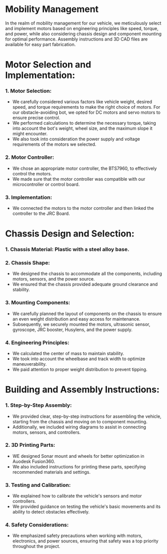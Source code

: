 Mobility Management
====
In the realm of mobility management for our vehicle, we meticulously select and implement motors based on engineering principles like speed, torque, and power, while also considering chassis design and component mounting for optimal performance. Assembly instructions and 3D CAD files are available for easy part fabrication.

# Motor Selection and Implementation:
### 1. Motor Selection:
   - We carefully considered various factors like vehicle weight, desired speed, and torque requirements to make the right choice of motors. For our obstacle-avoiding bot, we opted for DC motors and servo motors to ensure precise control.
   - We performed calculations to determine the necessary torque, taking into account the bot's weight, wheel size, and the maximum slope it might encounter.
   - We also took into consideration the power supply and voltage requirements of the motors we selected.

### 2. Motor Controller:
   - We chose an appropriate motor controller, the BTS7960, to effectively control the motors.
   - We made sure that the motor controller was compatible with our microcontroller or control board.

### 3. Implementation:
   - We connected the motors to the motor controller and then linked the controller to the JRC Board.

# Chassis Design and Selection:
### 1. Chassis Material: Plastic with a steel alloy base.
### 2. Chassis Shape:
   - We designed the chassis to accommodate all the components, including motors, sensors, and the power source.
   - We ensured that the chassis provided adequate ground clearance and stability.

### 3. Mounting Components:
   - We carefully planned the layout of components on the chassis to ensure an even weight distribution and easy access for maintenance.
   - Subsequently, we securely mounted the motors, ultrasonic sensor, gyroscope, JRC booster, Husylens, and the power supply.

### 4. Engineering Principles:
   - We calculated the center of mass to maintain stability.
   - We took into account the wheelbase and track width to optimize maneuverability.
   - We paid attention to proper weight distribution to prevent tipping.

# Building and Assembly Instructions:
### 1. Step-by-Step Assembly:
   - We provided clear, step-by-step instructions for assembling the vehicle, starting from the chassis and moving on to component mounting.
   - Additionally, we included wiring diagrams to assist in connecting motors, sensors, and controllers.

### 2. 3D Printing Parts:
   - WE designed Sonar mount and wheels for better optimization in Auodesk Fusion360.
   - We also included instructions for printing these parts, specifying recommended materials and settings.

### 3. Testing and Calibration:
   - We explained how to calibrate the vehicle's sensors and motor controllers.
   - We provided guidance on testing the vehicle's basic movements and its ability to detect obstacles effectively.

### 4. Safety Considerations:
   - We emphasized safety precautions when working with motors, electronics, and power sources, ensuring that safety was a top priority throughout the project.
